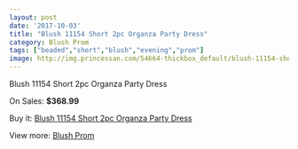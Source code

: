 ```yaml
---
layout: post
date: '2017-10-03'
title: "Blush 11154 Short 2pc Organza Party Dress"
category: Blush Prom
tags: ["beaded","short","blush","evening","prom"]
image: http://img.princessan.com/54664-thickbox_default/blush-11154-short-2pc-organza-party-dress.jpg
---
```

Blush 11154 Short 2pc Organza Party Dress

On Sales: **$368.99**
<a href="https://www.princessan.com/en/blush-prom/24593-blush-11154-short-2pc-organza-party-dress.html"><amp-img layout="responsive" width="600" height="600" src="//img.princessan.com/54664-thickbox_default/blush-11154-short-2pc-organza-party-dress.jpg" alt="Blush 11154 Short 2pc Organza Party Dress 0" /></a>
<a href="https://www.princessan.com/en/blush-prom/24593-blush-11154-short-2pc-organza-party-dress.html"><amp-img layout="responsive" width="600" height="600" src="//img.princessan.com/54665-thickbox_default/blush-11154-short-2pc-organza-party-dress.jpg" alt="Blush 11154 Short 2pc Organza Party Dress 1" /></a>

Buy it: [Blush 11154 Short 2pc Organza Party Dress](https://www.princessan.com/en/blush-prom/24593-blush-11154-short-2pc-organza-party-dress.html "Blush 11154 Short 2pc Organza Party Dress")

View more: [Blush Prom](https://www.princessan.com/en/180-blush-prom "Blush Prom")